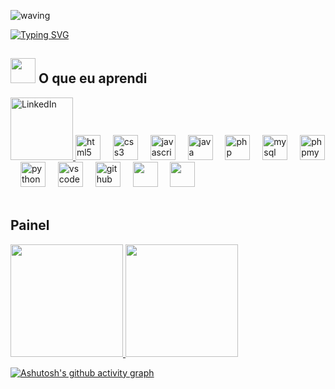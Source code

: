 ![waving](https://capsule-render.vercel.app/api?type=waving&height=200&text=Filipe+Marin%20&fontAlignY=40&color=gradient)

[![Typing SVG](https://readme-typing-svg.herokuapp.com/?color=4F4F4F&size=25&center=true&vCenter=true&width=1000&lines=Olá,+Meu+nome+é+Filipe+Marin;Tenho+18+anos;Eu+Estou+cursando+no+SENAI-SP;Superior+de+Ciência+de+Dados;Seja+Bem-Vindo!+:%29)](https://git.io/typing-svg)

## <img src="https://img.icons8.com/?size=512&id=wNZ3FTgUzSQX&format=png" width="40" height="40">  O que eu aprendi
<div align="left">
  <a href="https://www.linkedin.com/in/filipe-marin-5343702b6/" target="_blank">
    <img src="https://cdn-icons-png.flaticon.com/512/174/174857.png" alt="LinkedIn" width="100">
</a>

  
  <img src="https://cdn.jsdelivr.net/gh/devicons/devicon/icons/html5/html5-original.svg" height="40" alt="html5 logo"  />
  <img width="12" />
  <img src="https://cdn.jsdelivr.net/gh/devicons/devicon/icons/css3/css3-original.svg" height="40" alt="css3 logo"  />
  <img width="12" />
  <img src="https://cdn.jsdelivr.net/gh/devicons/devicon/icons/javascript/javascript-original.svg" height="40" alt="javascript logo"  />
  <img width="12" />
  <img src="https://cdn.jsdelivr.net/gh/devicons/devicon/icons/java/java-original.svg" height="40" alt="java logo"  />
  <img width="12" />
  <img src="https://cdn.jsdelivr.net/gh/devicons/devicon/icons/php/php-original.svg" height="40" alt="php logo"  />
  <img width="12" />
  <img src="https://cdn.jsdelivr.net/gh/devicons/devicon/icons/mysql/mysql-original.svg" height="40" alt="mysql logo"  />
  <img width="12" />
  <img src="https://upload.wikimedia.org/wikipedia/commons/4/4f/PhpMyAdmin_logo.svg" height="40" alt="phpmyadmin logo"  />
  <img width="12" />
  <img src="https://cdn.jsdelivr.net/gh/devicons/devicon/icons/python/python-original.svg" height="40" alt="python logo"  />
  <img width="12" />
  <img src="https://cdn.jsdelivr.net/gh/devicons/devicon/icons/vscode/vscode-original.svg" height="40" alt="vscode logo"  />
  <img width="12" />
  <img src="https://cdn.jsdelivr.net/gh/devicons/devicon/icons/github/github-original.svg" height="40" alt="github logo"  />
  <img width="12" />
  <img src="https://cdn.jsdelivr.net/gh/devicons/devicon/icons/nodejs/nodejs-original.svg"  height="40"/>
  <img width="12" />
  <img src="https://cdn.jsdelivr.net/gh/devicons/devicon/icons/react/react-original.svg" height="40"/>
</div><br>

## Painel
<div> 
<a href="https://github.com/lLipe-Brl"> <img height="180em" src="https://github-readme-stats.vercel.app/api/top-langs/?username=lLipe-Brl&layout=compact&langs_count=7&theme=dracula"/> <img height="180em" src="https://github-readme-stats.vercel.app/api?username=lLipe-Brl&show_icons=true&theme=dracula&include_all_commits=true&count_private=true"/> 
</div>

[![Ashutosh's github activity graph](https://github-readme-activity-graph.vercel.app/graph?username=lLipe-Brl&bg_color=0d1117&color=4682B4&line=4682B4&point=00FF7F&area=true&hide_border=true)](https://github.com/ashutosh00710/github-readme-activity-graph)
